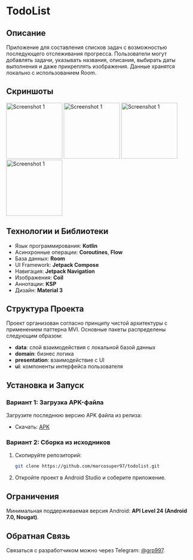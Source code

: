 # TodoList

## Описание
Приложение для составления списков задач с возможностью последующего отслеживания прогресса. Пользователи могут добавлять задачи, указывать названия, описания, выбирать даты выполнения и даже прикреплять изображения. Данные хранятся локально с использованием Room.

## Скриншоты
<img src="https://github.com/user-attachments/assets/849ced61-eb9f-4255-ba52-61ac3c4a3d18" alt="Screenshot 1" width="150"/>
<img src="https://github.com/user-attachments/assets/41bd3f0e-ec34-4e4c-83f3-952779cb4cac" alt="Screenshot 1" width="150"/>
<img src="https://github.com/user-attachments/assets/2c57f4ec-097f-468e-a310-67e56985efb8" alt="Screenshot 1" width="150"/>
<img src="https://github.com/user-attachments/assets/1b6b612c-518b-446c-a7cc-8cdc07a724e8" alt="Screenshot 1" width="150"/>

## Технологии и Библиотеки
- Язык программирования: **Kotlin**
- Асинхронные операции: **Coroutines**, **Flow**
- База данных: **Room**
- UI Framework: **Jetpack Compose**
- Навигация: **Jetpack Navigation**
- Изображения: **Coil**
- Аннотации: **KSP**
- Дизайн: **Material 3**

## Структура Проекта
Проект организован согласно принципу чистой архитектуры с применением паттерна MVI. Основные пакеты распределены следующим образом:
- **data**: слой взаимодействия с локальной базой данных
- **domain**: бизнес логика
- **presentation**: взаимодействие с UI
- **ui**: компоненты интерфейса пользователя

## Установка и Запуск
### Вариант 1: Загрузка APK-файла
Загрузите последнюю версию APK файла из релиза:
- Скачать: [APK](https://github.com/marcosuper97/todolist/releases/tag/v.1.0.0)

### Вариант 2: Сборка из исходников
1. Скопируйте репозиторий:
   ```bash
   git clone https://github.com/marcosuper97/todolist.git
   ```
2. Откройте проект в Android Studio и соберите приложение.

## Ограничения
Минимальная поддерживаемая версия Android: **API Level 24 (Android 7.0, Nougat)**.

## Обратная Связь
Связаться с разработчиком можно через Telegram: [@grp997](tg://resolve?domain=grp997).
